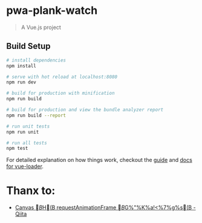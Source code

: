 # pwa-plank-watch

> A Vue.js project

## Build Setup

``` bash
# install dependencies
npm install

# serve with hot reload at localhost:8080
npm run dev

# build for production with minification
npm run build

# build for production and view the bundle analyzer report
npm run build --report

# run unit tests
npm run unit

# run all tests
npm test
```

For detailed explanation on how things work, checkout the [guide](http://vuejs-templates.github.io/webpack/) and [docs for vue-loader](http://vuejs.github.io/vue-loader).


# Thanx to:
- [Canvas $B$H(B requestAnimationFrame $B$G%"%K%a!<%7%g%s(B - Qiita](https://qiita.com/hoo-chan/items/398cfc8514c0f1cd984d)

